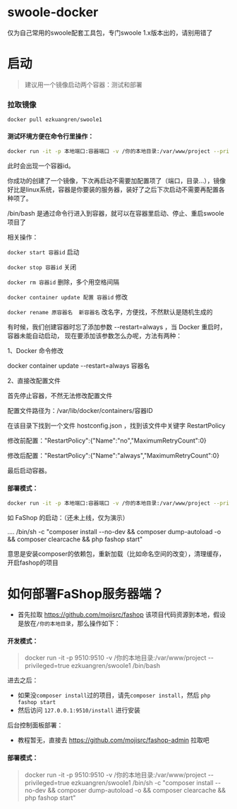 # swoole-docker
仅为自己常用的swoole配套工具包，专门swoole 1.x版本出的，请别用错了

# 启动
> 建议用一个镜像启动两个容器：测试和部署
### 拉取镜像
`docker pull ezkuangren/swoole1`

#### 测试环境方便在命令行里操作：
```sh
docker run -it -p 本地端口:容器端口 -v /你的本地目录:/var/www/project --privileged=true ezkuangren/swoole1 /bin/bash
```
此时会出现一个容器id。

你成功的创建了一个镜像，下次再启动不需要加配置项了（端口，目录...），镜像好比是linux系统，容器是你要装的服务器，装好了之后下次启动不需要再配置各种项了。

/bin/bash 是通过命令行进入到容器，就可以在容器里启动、停止、重启swoole项目了

相关操作：

`docker start 容器id` 启动

`docker stop 容器id`  关闭

`docker rm 容器id`  删除，多个用空格间隔

`docker container update 配置 容器id` 修改

`docker rename 原容器名  新容器名` 改名字，方便找，不然默认是随机生成的


有时候，我们创建容器时忘了添加参数 --restart=always ，当 Docker 重启时，容器未能自动启动，
现在要添加该参数怎么办呢，方法有两种：

1、Docker 命令修改

docker container update --restart=always 容器名

2、直接改配置文件

首先停止容器，不然无法修改配置文件

配置文件路径为：/var/lib/docker/containers/容器ID

在该目录下找到一个文件 hostconfig.json ，找到该文件中关键字 RestartPolicy

修改前配置："RestartPolicy":{"Name":"no","MaximumRetryCount":0}

修改后配置："RestartPolicy":{"Name":"always","MaximumRetryCount":0}

最后启动容器。


#### 部署模式：

```sh
docker run -it -p 本地端口:容器端口 -v /你的本地目录:/var/www/project --privileged=true ezkuangren/swoole1 /bin/sh -c "你要执行的start命令"
```
如 FaShop 的启动：（还未上线，仅为演示）

.... /bin/sh -c "composer install --no-dev && composer dump-autoload -o && composer clearcache && php fashop start"

意思是安装composer的依赖包，重新加载（比如命名空间的改变），清理缓存，开启fashop的项目


# 如何部署FaShop服务器端？

- 首先拉取 https://github.com/mojisrc/fashop 该项目代码资源到本地，假设是放在`/你的本地目录`，那么操作如下：

#### 开发模式：

> docker run -it -p 9510:9510 -v /你的本地目录:/var/www/project --privileged=true ezkuangren/swoole1 /bin/bash

进去之后：
- 如果没`composer install`过的项目，请先`composer install`，然后 `php fashop start`
- 然后访问 `127.0.0.1:9510/install` 进行安装

后台控制面板部署：
- 教程暂无，直接去 https://github.com/mojisrc/fashop-admin 拉取吧

#### 部署模式：


> docker run -it -p 9510:9510 -v /你的本地目录:/var/www/project --privileged=true ezkuangren/swoole1 /bin/sh -c "composer install --no-dev && composer dump-autoload -o && composer clearcache && php fashop start"
